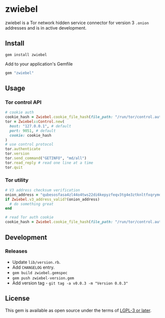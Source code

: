 # zwiebel

zwiebel is a Tor network hidden service connector for version 3 `.onion` addresses and is in active development.

## Install

```shell
gem install zwiebel
```

Add to your application's Gemfile
```ruby
gem "zwiebel"
```

## Usage

### Tor control API

```ruby
# cookie auth
cookie_hash = Zwiebel.cookie_file_hash(file_path: "/run/tor/control.authcookie")
tor = Zwiebel::Control.new(
  host: "127.0.0.1", # default
  port: 9051, # default
  cookie: cookie_hash
)
# use control protocol
tor.authenticate
tor.version
tor.send_command("GETINFO", "md/all")
tor.read_reply # read one line at a time
tor.quit
```

### Tor utility
```ruby
# V3 address checksum verification
onion_address = "qubesosfasa4zl44o4tws22di6kepyzfeqv3tg4e3ztknltfxqrymdad.onion"
if Zwiebel.v3_address_valid?(onion_address)
  # do something great
end

# read Tor auth cookie
cookie_hash = Zwiebel.cookie_file_hash(file_path: "/run/tor/control.authcookie")
```


## Development

### Releases

- Update `lib/version.rb`.
- Add `CHANGELOG` entry.
- `gem build zwiebel.gemspec`
- `gem push zwiebel-version.gem`
- Add version tag - `git tag -a v0.0.3 -m "Version 0.0.3"`

## License

This gem is available as open source under the terms of [LGPL-3 or later](https://www.gnu.org/licenses/lgpl-3.0.html).
